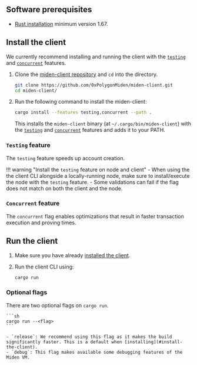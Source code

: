 ## Software prerequisites

- [Rust installation](https://www.rust-lang.org/tools/install) minimum version 1.67.

## Install the client

We currently recommend installing and running the client with the [`testing`](#testing-feature) and [`concurrent`](#concurrent-feature) features.

1. Clone the [miden-client repository](https://github.com/0xPolygonMiden/miden-client/) and `cd` into the directory.

    ```sh
    git clone https://github.com/0xPolygonMiden/miden-client.git
    cd miden-client/
    ```

2. Run the following command to install the miden-client:

    ```sh
    cargo install --features testing,concurrent --path .
    ```

    This installs the `miden-client` binary (at `~/.cargo/bin/miden-client`) with the [`testing`](#testing-feature) and [`concurrent`](#concurrent-feature) features and adds it to your PATH.

### `Testing` feature

The `testing` feature speeds up account creation. 

!!! warning "Install the `testing` feature on node and client"
    - When using the the client CLI alongside a locally-running node, make sure to install/execute the node with the `testing` feature. 
    - Some validations can fail if the flag does not match on both the client and the node.

### `Concurrent` feature

The `concurrent` flag enables optimizations that result in faster transaction execution and proving times.

## Run the client 

1. Make sure you have already [installed the client](#install-the-client).

2. Run the client CLI using:

    ```sh
    cargo run
    ```

### Optional flags

There are two optional flags on `cargo run`.

    ```sh
    cargo run --<flag>
    ```

    - `release`: We recommend using this flag as it makes the build significantly faster. This is a default when [installing](#install-the-client).
    - `debug`: This flag makes available some debugging features of the Miden VM.